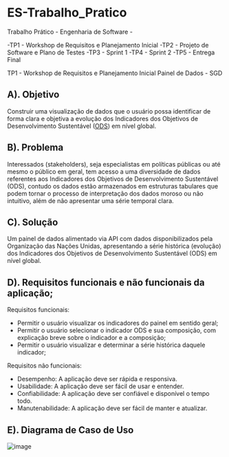 # ES-Trabalho_Pratico

Trabalho Prático - Engenharia de Software -

-TP1 - Workshop de Requisitos e Planejamento Inicial
-TP2 - Projeto de Software e Plano de Testes
-TP3 - Sprint 1
-TP4 - Sprint 2
-TP5 - Entrega Final

TP1 - Workshop de Requisitos e Planejamento Inicial
Painel de Dados - SGD

## A). Objetivo
Construir uma visualização de dados que o usuário possa identificar de forma clara e objetiva a evolução dos Indicadores dos Objetivos de Desenvolvimento Sustentável ([ODS](https://brasil.un.org/pt-br/sdgs)) em nível global.

## B). Problema
Interessados (stakeholders), seja especialistas em políticas públicas ou até mesmo o público em geral, tem acesso a uma diversidade de dados referentes aos Indicadores dos Objetivos de Desenvolvimento Sustentável (ODS), contudo os dados estão armazenados em estruturas tabulares que podem tornar o processo de interpretação dos dados moroso ou não intuitivo, além de não apresentar uma série temporal clara. 

## C). Solução
Um painel de dados alimentado via API com dados disponibilizados pela Organização das Nações Unidas, apresentando a série histórica (evolução) dos Indicadores dos Objetivos de Desenvolvimento Sustentável (ODS) em nível global.

## D). Requisitos funcionais e não funcionais da aplicação; 

Requisitos funcionais:
- Permitir o usuário visualizar os indicadores do painel em sentido geral;
- Permitir o usuário selecionar o indicador ODS e sua composição, com explicação breve sobre o indicador e a composição;
- Permitir o usuário visualizar e determinar a série histórica daquele indicador;

Requisitos não funcionais:
- Desempenho: A aplicação deve ser rápida e responsiva.
- Usabilidade: A aplicação deve ser fácil de usar e entender.
- Confiabilidade: A aplicação deve ser confiável e disponível o tempo todo.
- Manutenabilidade: A aplicação deve ser fácil de manter e atualizar.

## E). Diagrama de Caso de Uso
![image](https://github.com/MeloRPN/ES-Trabalho_Pratico/assets/102264026/0b95277b-3848-496e-a022-4d4179a7d63b)



